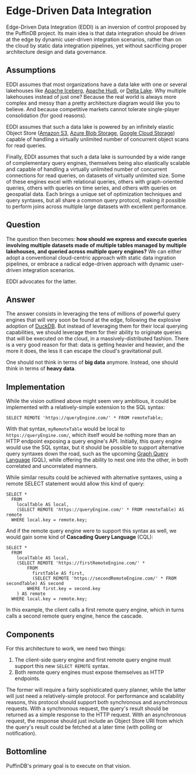 # Edge-Driven Data Integration

Edge-Driven Data Integration (EDDI) is an inversion of control proposed by the PuffinDB project. Its main idea is that data integration should be driven at the edge by dynamic user-driven integration scenarios, rather than on the cloud by static data integration pipelines, yet without sacrificing proper architecture design and data governance.

## Assumptions
EDDI assumes that most organizations have a data lake with one or several lakehouses like [Apache Iceberg](https://iceberg.apache.org/), [Apache Hudi](https://hudi.apache.org/), or [Delta Lake](https://delta.io/). Why multiple lakehouses instead of just one? Because the real world is always more complex and messy than a pretty architecture diagram would like you to believe. And because competitive markets cannot tolerate single-player consolidation (for good reasons).

EDDI assumes that such a data lake is powered by an infinitely elastic Object Store ([Amazon S3](https://aws.amazon.com/s3/), [Azure Blob Storage](https://azure.microsoft.com/en-us/products/storage/blobs), [Google Cloud Storage](https://cloud.google.com/storage)) capable of handling a virtually unlimited number of concurrent object scans for read queries.

Finally, EDDI assumes that such a data lake is surrounded by a wide range of complementary query engines, themselves being also elastically scalable and capable of handling a virtually unlimited number of concurrent connections for read queries, on datasets of virtually unlimited size. Some of these engines excel with relational queries, others with graph-oriented queries, others with queries on time series, and others with queries on geospatial data. Each brings a unique set of optimization techniques and query syntaxes, but all share a common query protocol, making it possible to perform joins across multiple large datasets with excellent performance.

## Question
The question then becomes: **how should we express and execute queries involving multiple datasets made of multiple tables managed by multiple lakehouses, and queried across multiple query engines?** We can either adopt a conventional cloud-centric approach with static data ingration pipelines, or embrace a radical edge-driven approach with dynamic user-driven integration scenarios.

EDDI advocates for the latter.

## Answer
The answer consists in leveraging the tens of millions of powerful query engines that will very soon be found at the edge, following the explosive adoption of [DuckDB](https://duckdb.org/). But instead of leveraging them for their local querying capabilities, we should leverage them for their ability to originate queries that will be executed on the cloud, in a massively-distributed fashion. There is a very good reason for that: data is getting heavier and heavier, and the more it does, the less it can escape the cloud's gravitational pull.

One should not think in terms of **big data** anymore. Instead, one should think in terms of **heavy data**.

## Implementation
While the vision outlined above might seem very ambitious, it could be implemented with a relatively-simple extension to the SQL syntax:

```
SELECT REMOTE 'https://queryEngine.com/' * FROM remoteTable;
```

With that syntax, `myRemoteTable` would be local to `https://queryEngine.com/`, which itself would be nothing more than an HTTP endpoint exposing a query engine's API. Initially, this query engine would use the SQL syntax, but it should be possible to support alternative query syntaxes down the road, such as the upcoming [Graph Query Language](https://www.gqlstandards.org/) (GQL), while offering the ability to nest one into the other, in both correlated and uncorrelated manners.

While similar results could be achieved with alternative syntaxes, using a remote SELECT statement would allow this kind of query:

```
SELECT *
  FROM
    localTable AS local,
    (SELECT REMOTE 'https://queryEngine.com/' * FROM remoteTable) AS remote
  WHERE local.key = remote.key;
```

And if the remote query engine were to support this syntax as well, we would gain some kind of **Cascading Query Language** (CQL):

```
SELECT *
  FROM
    localTable AS local,
    (SELECT REMOTE 'https://firstRemoteEngine.com/' *
        FROM
          firstTable AS first,
          (SELECT REMOTE 'https://secondRemoteEngine.com/' * FROM secondTable) AS second
        WHERE first.key = second.key
    ) AS remote
  WHERE local.key = remote.key;
```

In this example, the client calls a first remote query engine, which in turns calls a second remote query engine, hence the cascade.

## Components
For this architecture to work, we need two things:
1. The client-side query engine and first remote query engine must support this new `SELECT REMOTE` syntax.
2. Both remote query engines must expose themselves as HTTP endpoints.

The former will require a fairly sophisticated query planner, while the latter will just need a relatively-simple protocol. For performance and scalability reasons, this protocol should support both synchronous and asynchronous requests. With a synchronous request, the query's result should be returned as a simple response to the HTTP request. With an asynchronous request, the response should just include an Object Store URI from which the query's result could be fetched at a later time (with polling or notification).

## Bottomline
PuffinDB's primary goal is to execute on that vision.
